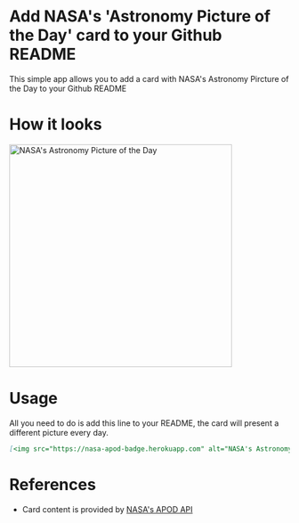 # Add NASA's 'Astronomy Picture of the Day' card to your Github README

This simple app allows you to add a card with NASA's Astronomy Pircture of the Day to your Github README

# How it looks

[<img src="https://nasa-apod-badge.herokuapp.com" alt="NASA's Astronomy Picture of the Day" width="400" />](https://apod.nasa.gov/apod/astropix.html)


# Usage

All you need to do is add this line to your README, the card will present a different picture every day.

```md
[<img src="https://nasa-apod-badge.herokuapp.com" alt="NASA's Astronomy Picture of the Day" width="400" />](https://apod.nasa.gov/apod/astropix.html)
```

# References
- Card content is provided by [NASA's APOD API](https://api.nasa.gov/)